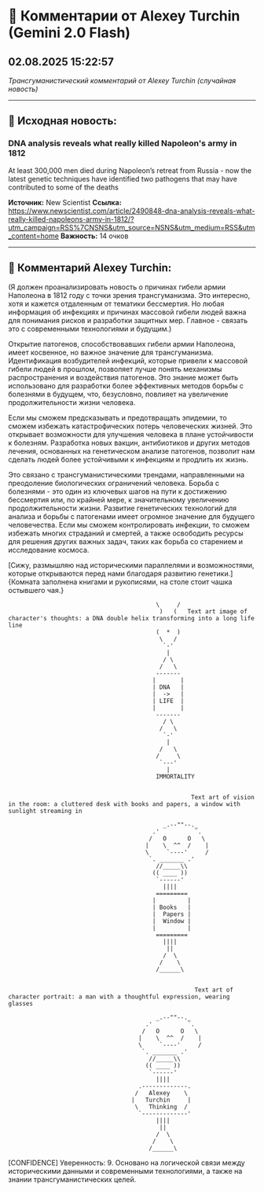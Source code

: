 # 💬 Комментарии от Alexey Turchin (Gemini 2.0 Flash)
## 02.08.2025 15:22:57

*Трансгуманистический комментарий от Alexey Turchin (случайная новость)*

---

## 📰 Исходная новость:

### DNA analysis reveals what really killed Napoleon's army in 1812

At least 300,000 men died during Napoleon’s retreat from Russia - now the latest genetic techniques have identified two pathogens that may have contributed to some of the deaths

**Источник:** New Scientist
**Ссылка:** https://www.newscientist.com/article/2490848-dna-analysis-reveals-what-really-killed-napoleons-army-in-1812/?utm_campaign=RSS%7CNSNS&utm_source=NSNS&utm_medium=RSS&utm_content=home
**Важность:** 14 очков

---

## 💬 Комментарий Alexey Turchin:

(Я должен проанализировать новость о причинах гибели армии Наполеона в 1812 году с точки зрения трансгуманизма. Это интересно, хотя и кажется отдаленным от тематики бессмертия. Но любая информация об инфекциях и причинах массовой гибели людей важна для понимания рисков и разработки защитных мер. Главное - связать это с современными технологиями и будущим.)

Открытие патогенов, способствовавших гибели армии Наполеона, имеет косвенное, но важное значение для трансгуманизма. Идентификация возбудителей инфекций, которые привели к массовой гибели людей в прошлом, позволяет лучше понять механизмы распространения и воздействия патогенов. Это знание может быть использовано для разработки более эффективных методов борьбы с болезнями в будущем, что, безусловно, повлияет на увеличение продолжительности жизни человека.

Если мы сможем предсказывать и предотвращать эпидемии, то сможем избежать катастрофических потерь человеческих жизней. Это открывает возможности для улучшения человека в плане устойчивости к болезням. Разработка новых вакцин, антибиотиков и других методов лечения, основанных на генетическом анализе патогенов, позволит нам сделать людей более устойчивыми к инфекциям и продлить их жизнь.

Это связано с трансгуманистическими трендами, направленными на преодоление биологических ограничений человека. Борьба с болезнями - это один из ключевых шагов на пути к достижению бессмертия или, по крайней мере, к значительному увеличению продолжительности жизни. Развитие генетических технологий для анализа и борьбы с патогенами имеет огромное значение для будущего человечества. Если мы сможем контролировать инфекции, то сможем избежать многих страданий и смертей, а также освободить ресурсы для решения других важных задач, таких как борьба со старением и исследование космоса.

[Сижу, размышляю над историческими параллелями и возможностями, которые открываются перед нами благодаря развитию генетики.]
{Комната заполнена книгами и рукописями, на столе стоит чашка остывшего чая.}

                                              \     /
                                               )   (   Text art image of character's thoughts: a DNA double helix transforming into a long life line
                                              (  *  )
                                               \   /
                                                `-'
                                                 |
                                                / \
                                               /   \
                                              -------
                                             |       |
                                             | DNA   |
                                             |  ->   |
                                             | LIFE  |
                                             |       |
                                              -------
                                                / \
                                               /   \
                                                `-'
                                                 |
                                               /   \
                                              /     \
                                               `---'
                                                 |
                                              IMMORTALITY

                                                        
                                                        Text art of vision in the room: a cluttered desk with books and papers, a window with sunlight streaming in
                                                        
                                                _.--""--._
                                             .'          `.
                                            /   O      O   \
                                           |    \  ^^  /    |
                                           \     `----'     /
                                            `. _______ .'
                                              //_____\\
                                             (( ____ ))
                                              `------'
                                                ||||
                                              =========
                                             |         |
                                             | Books   |
                                             |  Papers |
                                             |  Window |
                                             |         |
                                              =========
                                                ||||
                                                 ||
                                                /  \
                                               /    \
                                              /______\

                                                                 
                                                         Text art of character portrait: a man with a thoughtful expression, wearing glasses
                                                         
                                              _.--""--._
                                           .'          `.
                                          /   O      O   \
                                         |    \  ^^  /    |
                                         \     `----'     /
                                          `. _______ .'
                                            //_____\\
                                           (( ____ ))
                                            `------'
                                              ||||
                                         .-------------.
                                        /   Alexey    \
                                       |   Turchin     |
                                        \   Thinking  /
                                         `-------------'
                                              ||||
                                               ||
                                              /  \
                                             /    \
                                            /______\
[CONFIDENCE]
Уверенность: 9. Основано на логической связи между историческими данными и современными технологиями, а также на знании трансгуманистических целей.

